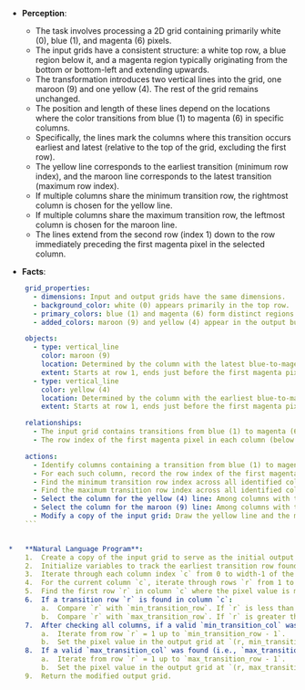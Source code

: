 *   **Perception**:
    *   The task involves processing a 2D grid containing primarily white (0), blue (1), and magenta (6) pixels.
    *   The input grids have a consistent structure: a white top row, a blue region below it, and a magenta region typically originating from the bottom or bottom-left and extending upwards.
    *   The transformation introduces two vertical lines into the grid, one maroon (9) and one yellow (4). The rest of the grid remains unchanged.
    *   The position and length of these lines depend on the locations where the color transitions from blue (1) to magenta (6) in specific columns.
    *   Specifically, the lines mark the columns where this transition occurs earliest and latest (relative to the top of the grid, excluding the first row).
    *   The yellow line corresponds to the earliest transition (minimum row index), and the maroon line corresponds to the latest transition (maximum row index).
    *   If multiple columns share the minimum transition row, the rightmost column is chosen for the yellow line.
    *   If multiple columns share the maximum transition row, the leftmost column is chosen for the maroon line.
    *   The lines extend from the second row (index 1) down to the row immediately preceding the first magenta pixel in the selected column.

*   **Facts**:
    
```yaml
    grid_properties:
      - dimensions: Input and output grids have the same dimensions.
      - background_color: white (0) appears primarily in the top row.
      - primary_colors: blue (1) and magenta (6) form distinct regions below the top row.
      - added_colors: maroon (9) and yellow (4) appear in the output but not the input.

    objects:
      - type: vertical_line
        color: maroon (9)
        location: Determined by the column with the latest blue-to-magenta transition (leftmost if tied).
        extent: Starts at row 1, ends just before the first magenta pixel in its column.
      - type: vertical_line
        color: yellow (4)
        location: Determined by the column with the earliest blue-to-magenta transition (rightmost if tied).
        extent: Starts at row 1, ends just before the first magenta pixel in its column.

    relationships:
      - The input grid contains transitions from blue (1) to magenta (6) within columns (below row 0).
      - The row index of the first magenta pixel in each column (below row 0) is critical.

    actions:
      - Identify columns containing a transition from blue (1) to magenta (6) below row 0.
      - For each such column, record the row index of the first magenta (6) pixel (the transition row).
      - Find the minimum transition row index across all identified columns.
      - Find the maximum transition row index across all identified columns.
      - Select the column for the yellow (4) line: Among columns with the minimum transition row, choose the one with the largest column index.
      - Select the column for the maroon (9) line: Among columns with the maximum transition row, choose the one with the smallest column index.
      - Modify a copy of the input grid: Draw the yellow line and the maroon line in their respective selected columns, from row 1 down to the row just before their corresponding transition row index.
    ```


*   **Natural Language Program**:
    1.  Create a copy of the input grid to serve as the initial output grid.
    2.  Initialize variables to track the earliest transition row found so far (`min_transition_row`), the column associated with it (`min_transition_col`), the latest transition row found so far (`max_transition_row`), and the column associated with it (`max_transition_col`). Set initial `min_transition_row` to a very large number and `max_transition_row` to -1.
    3.  Iterate through each column index `c` from 0 to width-1 of the input grid.
    4.  For the current column `c`, iterate through rows `r` from 1 to height-1.
    5.  Find the first row `r` in column `c` where the pixel value is magenta (6) and the pixel directly above it (at row `r-1`) is blue (1). This row `r` is the transition row for column `c`.
    6.  If a transition row `r` is found in column `c`:
        a.  Compare `r` with `min_transition_row`. If `r` is less than `min_transition_row`, update `min_transition_row` to `r` and `min_transition_col` to `c`. If `r` is equal to `min_transition_row`, update `min_transition_col` to the current column `c` (this ensures the rightmost column is selected in case of a tie, as we iterate left-to-right).
        b.  Compare `r` with `max_transition_row`. If `r` is greater than `max_transition_row`, update `max_transition_row` to `r` and `max_transition_col` to `c`. If `r` is equal to `max_transition_row`, do *not* update `max_transition_col` (this ensures the leftmost column is selected in case of a tie).
    7.  After checking all columns, if a valid `min_transition_col` was found (i.e., `min_transition_row` is not the initial large number):
        a.  Iterate from row `r` = 1 up to `min_transition_row - 1`.
        b.  Set the pixel value in the output grid at `(r, min_transition_col)` to yellow (4).
    8.  If a valid `max_transition_col` was found (i.e., `max_transition_row` is not -1):
        a.  Iterate from row `r` = 1 up to `max_transition_row - 1`.
        b.  Set the pixel value in the output grid at `(r, max_transition_col)` to maroon (9).
    9.  Return the modified output grid.